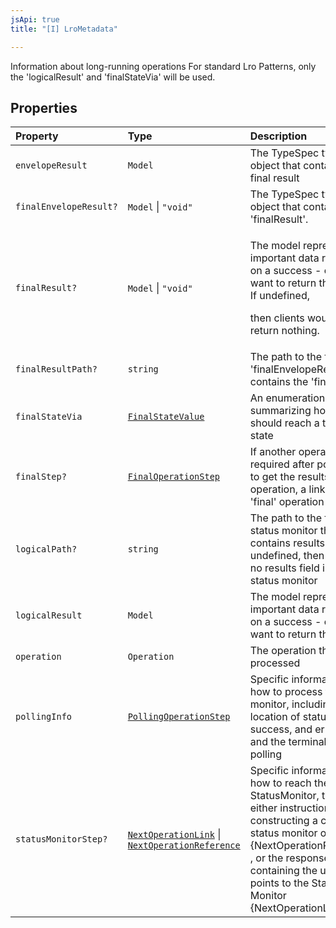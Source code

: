```yaml
---
jsApi: true
title: "[I] LroMetadata"

---
```

Information about long-running operations
For standard Lro Patterns, only the 'logicalResult' and 'finalStateVia' will be used.

## Properties

| Property | Type | Description |
| :------ | :------ | :------ |
| `envelopeResult` | `Model` | The TypeSpec type of the object that contains the final result |
| `finalEnvelopeResult?` | `Model` \| `"void"` | The TypeSpec type of the object that contains the 'finalResult'. |
| `finalResult?` | `Model` \| `"void"` | <p>The model representing important data returned on a success - clients will want to return this model. If undefined,</p><p> then clients would want to return nothing.</p> |
| `finalResultPath?` | `string` | The path to the field in the 'finalEnvelopeResult' that contains the 'finalResult'. |
| `finalStateVia` | [`FinalStateValue`](../enumerations/FinalStateValue.md) | An enumeration summarizing how a poller should reach a terminal state |
| `finalStep?` | [`FinalOperationStep`](../type-aliases/FinalOperationStep.md) | If another operation call is required after polling ends to get the results of the operation, a link to that 'final' operation |
| `logicalPath?` | `string` | The path to the field in the status monitor that contains results.  If undefined, then there is no results field in the status monitor |
| `logicalResult` | `Model` | The model representing important data returned on a success - clients will want to return this model |
| `operation` | `Operation` | The operation that was processed |
| `pollingInfo` | [`PollingOperationStep`](PollingOperationStep.md) | Specific information about how to process the status monitor, including the location of status, success, and error fields, and the terminal states for polling |
| `statusMonitorStep?` | [`NextOperationLink`](NextOperationLink.md) \| [`NextOperationReference`](NextOperationReference.md) | Specific information on how to reach the StatusMonitor, this is either instructions for constructing a call to the status monitor operation {NextOperationReference} , or the response property containing the url that points to the Statue Monitor {NextOperationLink} |
